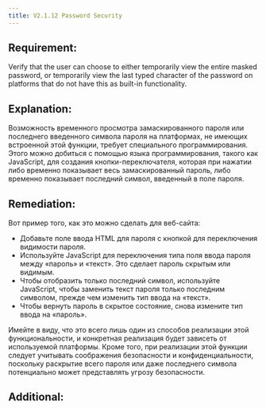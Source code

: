```yaml
---
title: V2.1.12 Password Security
---
```




## Requirement:

Verify that the user can choose to either temporarily view the entire masked password, or temporarily view the last typed character of the password on platforms that do not have this as built-in functionality.

## Explanation:

Возможность временного просмотра замаскированного пароля или последнего введенного символа пароля на платформах, не имеющих встроенной этой функции, требует специального программирования. Этого можно добиться с помощью языка программирования, такого как JavaScript, для создания кнопки-переключателя, которая при нажатии либо временно показывает весь замаскированный пароль, либо временно показывает последний символ, введенный в поле пароля.

## Remediation:



Вот пример того, как это можно сделать для веб-сайта: 

- Добавьте поле ввода HTML для пароля с кнопкой для переключения видимости пароля. 
- Используйте JavaScript для переключения типа поля ввода пароля между «пароль» и «текст». Это сделает пароль скрытым или видимым. 
- Чтобы отобразить только последний символ, используйте JavaScript, чтобы заменить текст пароля только последним символом, прежде чем изменить тип ввода на «текст». 
- Чтобы вернуть пароль в скрытое состояние, снова измените тип ввода на «пароль». 


Имейте в виду, что это всего лишь один из способов реализации этой функциональности, и конкретная реализация будет зависеть от используемой платформы. Кроме того, при реализации этой функции следует учитывать соображения безопасности и конфиденциальности, поскольку раскрытие всего пароля или даже последнего символа потенциально может представлять угрозу безопасности.

## Additional:




